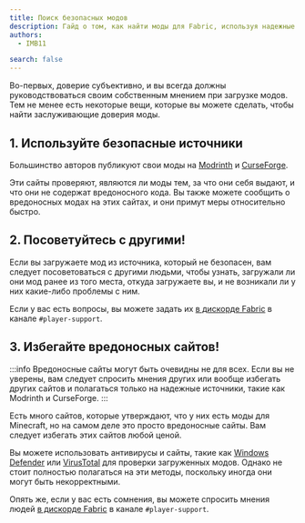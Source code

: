 ```yaml
---
title: Поиск безопасных модов
description: Гайд о том, как найти моды для Fabric, используя надежные источники.
authors:
  - IMB11

search: false
---
```


Во-первых, доверие субъективно, и вы всегда должны руководствоваться своим собственным мнением при загрузке модов. Тем не менее есть некоторые вещи, которые вы можете сделать, чтобы найти заслуживающие доверия моды.

## 1. Используйте безопасные источники

Большинство авторов публикуют свои моды на [Modrinth](https://modrinth.com/mods?g=categories:%27fabric%27) и [CurseForge](https://www.curseforge.com/minecraft/search?class=mc-mods&gameVersionTypeId=4).

Эти сайты проверяют, являются ли моды тем, за что они себя выдают, и что они не содержат вредоносного кода. Вы также можете сообщить о вредоносных модах на этих сайтах, и они примут меры относительно быстро.

## 2. Посоветуйтесь с другими!

Если вы загружаете мод из источника, который не безопасен, вам следует посоветоваться с другими людьми, чтобы узнать, загружали ли они мод ранее из того места, откуда загружаете вы, и не возникали ли у них какие-либо проблемы с ним.

Если у вас есть вопросы, вы можете задать их [в дискорде Fabric](https://discord.gg/v6v4pMv) в канале `#player-support`.

## 3. Избегайте вредоносных сайтов!

:::info
Вредоносные сайты могут быть очевидны не для всех. Если вы не уверены, вам следует спросить мнения других или вообще избегать других сайтов и полагаться только на надежные источники, такие как Modrinth и CurseForge.
:::

Есть много сайтов, которые утверждают, что у них есть моды для Minecraft, но на самом деле это просто вредоносные сайты. Вам следует избегать этих сайтов любой ценой.

Вы можете использовать антивирусы и сайты, такие как [Windows Defender](https://www.microsoft.com/en-us/windows/comprehensive-security) или [VirusTotal](https://www.virustotal.com/) для проверки загруженных модов. Однако не стоит полностью полагаться на эти методы, поскольку иногда они могут быть некорректными.

Опять же, если у вас есть сомнения, вы можете спросить мнения людей [в дискорде Fabric](https://discord.gg/v6v4pMv) в канале `#player-support`.
